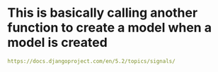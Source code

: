 # This is basically calling another function to create a model when a model is created
``` yaml
https://docs.djangoproject.com/en/5.2/topics/signals/
```
